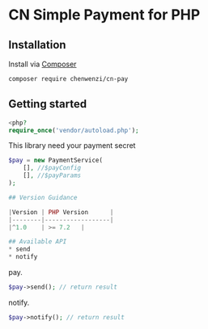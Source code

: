 # CN Simple Payment for PHP
## Installation
Install via [Composer](https://getcomposer.org/)

```bash
composer require chenwenzi/cn-pay
```

## Getting started
```php
<php?
require_once('vendor/autoload.php');
```

This library need your payment secret

```php
$pay = new PaymentService(
    [], //$payConfig
    [], //$payParams
);

## Version Guidance

|Version | PHP Version      |
|--------|------------------|
|^1.0    | >= 7.2   |

## Available API
* send 
* notify
```

pay.

```php
$pay->send(); // return result
```

notify.

```php
$pay->notify(); // return result
```